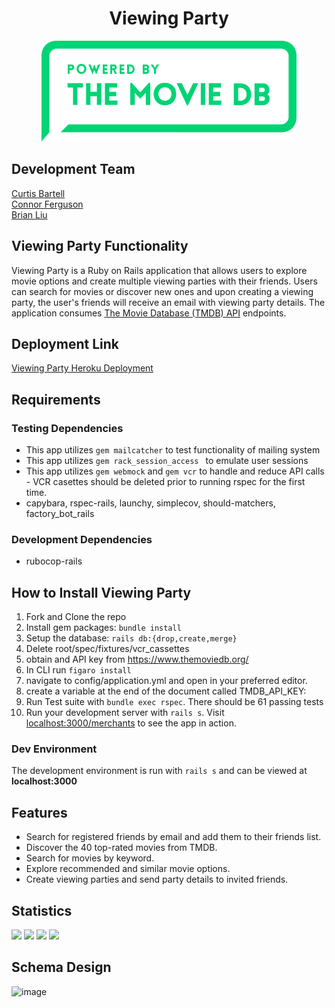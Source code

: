 # <div align="center"> Viewing Party



<div align="center"><img src = "https://raw.githubusercontent.com/zisiszikos/the-movie-db-example/master/tmdb.png"/></div>

## Development Team
[Curtis Bartell](https://github.com/c-bartell) <br>
[Connor Ferguson](https://github.com/cpfergus1) <br>
[Brian Liu](https://github.com/badgerbreezy) <br>

## Viewing Party Functionality
Viewing Party is a Ruby on Rails application that allows users to explore movie options and create multiple viewing parties with their friends. Users can search for movies or discover new ones and upon creating a viewing party, the user's friends will receive an email with viewing party details. The application consumes [The Movie Database (TMDB) API](https://developers.themoviedb.org/3/getting-started/introduction) endpoints.

## Deployment Link

[Viewing Party Heroku Deployment](https://agile-springs-75621.herokuapp.com/)

## Requirements
 ### Testing Dependencies
  * This app utilizes `gem mailcatcher` to test functionality of mailing system
  * This app utilizes `gem rack_session_access ` to emulate user sessions
  * This app utilizes `gem webmock` and `gem vcr` to handle and reduce API calls - VCR casettes should be deleted prior to running rspec for the first       time.
  * capybara, rspec-rails, launchy, simplecov, should-matchers, factory_bot_rails
  
 ### Development Dependencies
  * rubocop-rails


## How to Install Viewing Party

1. Fork and Clone the repo
2. Install gem packages: `bundle install`
3. Setup the database: `rails db:{drop,create,merge}`
4. Delete root/spec/fixtures/vcr_cassettes
5. obtain and API key from https://www.themoviedb.org/
6. In CLI run `figaro install`
7. navigate to config/application.yml and open in your preferred editor.
8. create a variable at the end of the document called TMDB_API_KEY: <Your API Key Here>
9. Run Test suite with `bundle exec rspec`. There should be 61 passing tests
10. Run your development server with `rails s`. Visit [localhost:3000/merchants](http://localhost:3000/merchants) to see the app in action.

<h3>Dev Environment</h3>

The development environment is run with `rails s` and can be viewed at **localhost:3000**


## Features

- Search for registered friends by email and add them to their friends list.
- Discover the 40 top-rated movies from TMDB.
- Search for movies by keyword.
- Explore recommended and similar movie options.
- Create viewing parties and send party details to invited friends.


## Statistics

   ![](https://img.shields.io/badge/Rails-5.2.4-informational?style=flat&logo=<LOGO_NAME>&logoColor=white&color=2bbc8a) ![](https://img.shields.io/badge/Code-Ruby-informational?style=flat&logo=<LOGO_NAME>&logoColor=white&color=2bbc8a)   ![](https://img.shields.io/badge/Code-HTML-informational?style=flat&logo=<LOGO_NAME>&logoColor=white&color=2bbc8a) ![](https://img.shields.io/badge/Code-CSS-informational?style=flat&logo=<LOGO_NAME>&logoColor=white&color=2bbc8a)

## Schema Design

![image](https://user-images.githubusercontent.com/67594471/101731065-4d29be80-3a78-11eb-8e1e-ce28283ce6e6.png)
